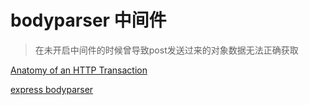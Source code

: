 # bodyparser 中间件
  > 在未开启中间件的时候曾导致post发送过来的对象数据无法正确获取
  
[Anatomy of an HTTP Transaction](https://nodejs.org/en/docs/guides/anatomy-of-an-http-transaction/)

[express bodyparser](https://github.com/expressjs/body-parser)
  
